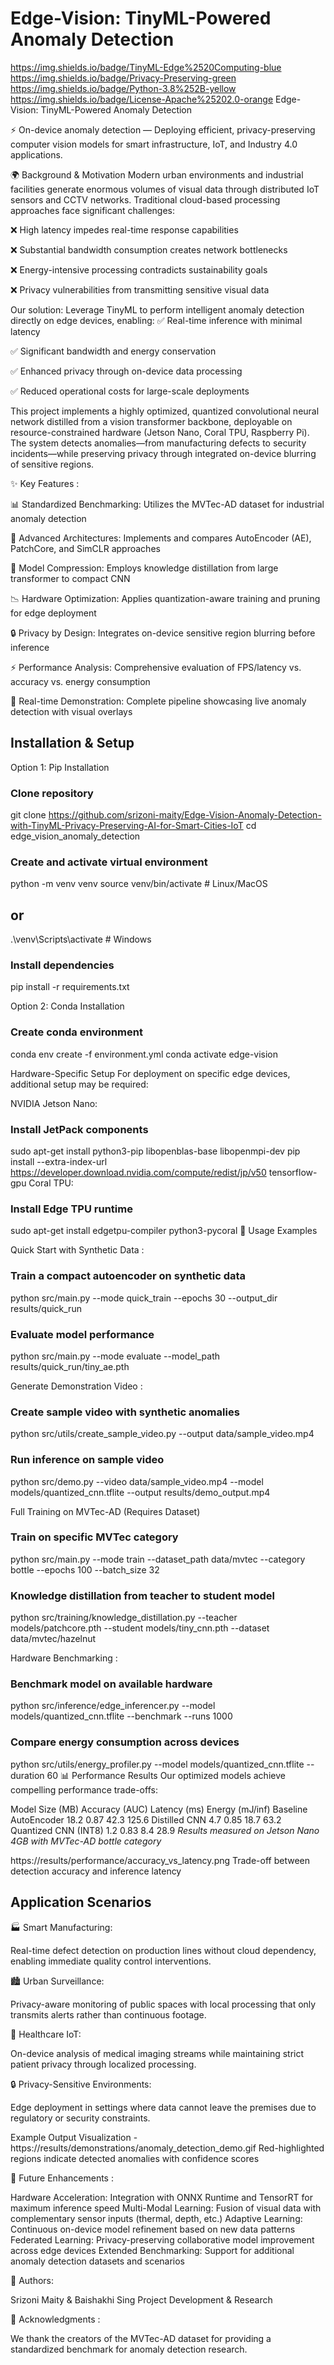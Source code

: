 # Edge-Vision: TinyML-Powered Anomaly Detection
https://img.shields.io/badge/TinyML-Edge%2520Computing-blue
https://img.shields.io/badge/Privacy-Preserving-green
https://img.shields.io/badge/Python-3.8%252B-yellow
https://img.shields.io/badge/License-Apache%25202.0-orange
Edge-Vision: TinyML-Powered Anomaly Detection

⚡ On-device anomaly detection — Deploying efficient, privacy-preserving computer vision models for smart infrastructure, IoT, and Industry 4.0 applications.

🌍 Background & Motivation
Modern urban environments and industrial facilities generate enormous volumes of visual data through distributed IoT sensors and CCTV networks. Traditional cloud-based processing approaches face significant challenges:

❌ High latency impedes real-time response capabilities

❌ Substantial bandwidth consumption creates network bottlenecks

❌ Energy-intensive processing contradicts sustainability goals

❌ Privacy vulnerabilities from transmitting sensitive visual data

Our solution: Leverage TinyML to perform intelligent anomaly detection directly on edge devices, enabling:
✅ Real-time inference with minimal latency

✅ Significant bandwidth and energy conservation

✅ Enhanced privacy through on-device data processing

✅ Reduced operational costs for large-scale deployments

This project implements a highly optimized, quantized convolutional neural network distilled from a vision transformer backbone, deployable on resource-constrained hardware (Jetson Nano, Coral TPU, Raspberry Pi). The system detects anomalies—from manufacturing defects to security incidents—while preserving privacy through integrated on-device blurring of sensitive regions.

✨ Key Features :

📊 Standardized Benchmarking: Utilizes the MVTec-AD dataset for industrial anomaly detection

🧠 Advanced Architectures: Implements and compares AutoEncoder (AE), PatchCore, and SimCLR approaches

🔄 Model Compression: Employs knowledge distillation from large transformer to compact CNN

📉 Hardware Optimization: Applies quantization-aware training and pruning for edge deployment

🔒 Privacy by Design: Integrates on-device sensitive region blurring before inference

⚡ Performance Analysis: Comprehensive evaluation of FPS/latency vs. accuracy vs. energy consumption

🎥 Real-time Demonstration: Complete pipeline showcasing live anomaly detection with visual overlays


## Installation & Setup
Option 1: Pip Installation 
### Clone repository
git clone https://github.com/srizoni-maity/Edge-Vision-Anomaly-Detection-with-TinyML-Privacy-Preserving-AI-for-Smart-Cities-IoT
cd edge_vision_anomaly_detection

### Create and activate virtual environment
python -m venv venv
source venv/bin/activate  # Linux/MacOS
## or
.\venv\Scripts\activate   # Windows

### Install dependencies
pip install -r requirements.txt

Option 2: Conda Installation
### Create conda environment
conda env create -f environment.yml
conda activate edge-vision

Hardware-Specific Setup
For deployment on specific edge devices, additional setup may be required:

NVIDIA Jetson Nano:
### Install JetPack components
sudo apt-get install python3-pip libopenblas-base libopenmpi-dev
pip install --extra-index-url https://developer.download.nvidia.com/compute/redist/jp/v50 tensorflow-gpu
Coral TPU:
### Install Edge TPU runtime
sudo apt-get install edgetpu-compiler python3-pycoral
🚀 Usage Examples

Quick Start with Synthetic Data :
### Train a compact autoencoder on synthetic data
python src/main.py --mode quick_train --epochs 30 --output_dir results/quick_run

### Evaluate model performance
python src/main.py --mode evaluate --model_path results/quick_run/tiny_ae.pth

Generate Demonstration Video :
### Create sample video with synthetic anomalies
python src/utils/create_sample_video.py --output data/sample_video.mp4

### Run inference on sample video
python src/demo.py --video data/sample_video.mp4 --model models/quantized_cnn.tflite --output results/demo_output.mp4

Full Training on MVTec-AD (Requires Dataset)
### Train on specific MVTec category
python src/main.py --mode train --dataset_path data/mvtec --category bottle --epochs 100 --batch_size 32

### Knowledge distillation from teacher to student model
python src/training/knowledge_distillation.py --teacher models/patchcore.pth --student models/tiny_cnn.pth --dataset data/mvtec/hazelnut

Hardware Benchmarking :
### Benchmark model on available hardware
python src/inference/edge_inferencer.py --model models/quantized_cnn.tflite --benchmark --runs 1000

### Compare energy consumption across devices
python src/utils/energy_profiler.py --model models/quantized_cnn.tflite --duration 60
📊 Performance Results
Our optimized models achieve compelling performance trade-offs:

Model	Size (MB)	Accuracy (AUC)	Latency (ms)	Energy (mJ/inf)
Baseline AutoEncoder	18.2	0.87	42.3	125.6
Distilled CNN	4.7	0.85	18.7	63.2
Quantized CNN (INT8)	1.2	0.83	8.4	28.9
*Results measured on Jetson Nano 4GB with MVTec-AD bottle category*

https://results/performance/accuracy_vs_latency.png
Trade-off between detection accuracy and inference latency


## Application Scenarios

🏭 Smart Manufacturing:

Real-time defect detection on production lines without cloud dependency, enabling immediate quality control interventions.

🏙️ Urban Surveillance:

Privacy-aware monitoring of public spaces with local processing that only transmits alerts rather than continuous footage.

🏥 Healthcare IoT:

On-device analysis of medical imaging streams while maintaining strict patient privacy through localized processing.

🔒 Privacy-Sensitive Environments:

Edge deployment in settings where data cannot leave the premises due to regulatory or security constraints.

Example Output Visualization - 
https://results/demonstrations/anomaly_detection_demo.gif
Red-highlighted regions indicate detected anomalies with confidence scores

🔮 Future Enhancements :

Hardware Acceleration: Integration with ONNX Runtime and TensorRT for maximum inference speed
Multi-Modal Learning: Fusion of visual data with complementary sensor inputs (thermal, depth, etc.)
Adaptive Learning: Continuous on-device model refinement based on new data patterns
Federated Learning: Privacy-preserving collaborative model improvement across edge devices
Extended Benchmarking: Support for additional anomaly detection datasets and scenarios

👥 Authors:

Srizoni Maity & Baishakhi Sing 
Project Development & Research


🙏 Acknowledgments :

We thank the creators of the MVTec-AD dataset for providing a standardized benchmark for anomaly detection research.



